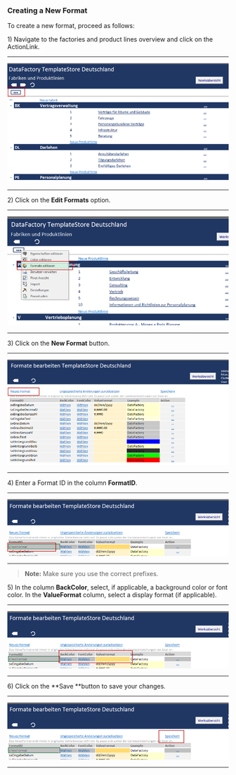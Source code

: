 ### Creating a New Format

To create a new format, proceed as follows:

1\) Navigate to the factories and product lines overview and click on the ActionLink.

---

![](/assets/lf1.png)

---

2\) Click on the **Edit Formats** option.

---

![](/assets/lf18.png)

---

3\) Click on the **New Format** button.

---

![](/assets/lf19.png)

---

4\) Enter a Format ID in the column **FormatID**.

---

![](/assets/lf20.png)

---

> **Note:** Make sure you use the correct prefixes.

5\) In the column **BackColor**, select, if applicable, a background color or font color. In the **ValueFormat** column, select a display format \(if applicable\).

---

![](/assets/lf21.png)

---

6\) Click on the **Save **button to save your changes.

---

![](/assets/lf22.png)

---




